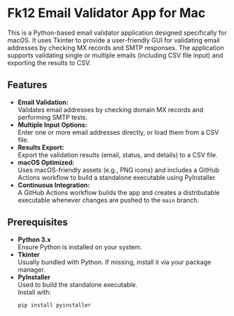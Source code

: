 # Fk12 Email Validator App for Mac

This is a Python-based email validator application designed specifically for macOS. It uses Tkinter to provide a user-friendly GUI for validating email addresses by checking MX records and SMTP responses. The application supports validating single or multiple emails (including CSV file input) and exporting the results to CSV.

## Features

- **Email Validation:**  
  Validates email addresses by checking domain MX records and performing SMTP tests.
- **Multiple Input Options:**  
  Enter one or more email addresses directly, or load them from a CSV file.
- **Results Export:**  
  Export the validation results (email, status, and details) to a CSV file.
- **macOS Optimized:**  
  Uses macOS-friendly assets (e.g., PNG icons) and includes a GitHub Actions workflow to build a standalone executable using PyInstaller.
- **Continuous Integration:**  
  A GitHub Actions workflow builds the app and creates a distributable executable whenever changes are pushed to the `main` branch.

## Prerequisites

- **Python 3.x**  
  Ensure Python is installed on your system.
- **Tkinter**  
  Usually bundled with Python. If missing, install it via your package manager.
- **PyInstaller**  
  Used to build the standalone executable.  
  Install with:
  ```bash
  pip install pyinstaller

